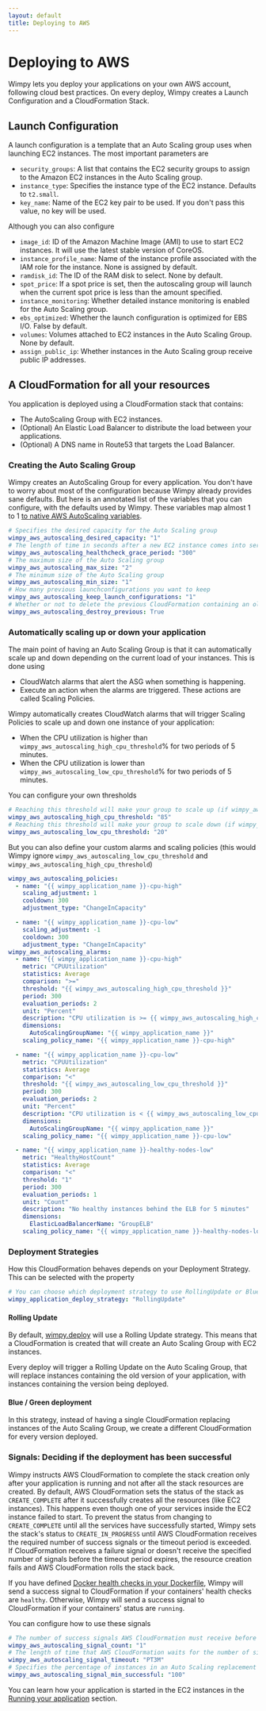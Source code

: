 ```yaml
---
layout: default
title: Deploying to AWS
---
```


# Deploying to AWS
Wimpy lets you deploy your applications on your own AWS account, following cloud best practices.
On every deploy, Wimpy creates a Launch Configuration and a CloudFormation Stack.

## Launch Configuration
A launch configuration is a template that an Auto Scaling group uses when launching EC2 instances.
The most important parameters are
- `security_groups`: A list that contains the EC2 security groups to assign to the Amazon EC2 instances in the Auto Scaling group.
- `instance_type`: Specifies the instance type of the EC2 instance. Defaults to `t2.small`.
- `key_name`: Name of the EC2 key pair to be used. If you don't pass this value, no key will be used.

Although you can also configure
- `image_id`: ID of the Amazon Machine Image (AMI) to use to start EC2 instances. It will use the latest stable version of CoreOS.
- `instance_profile_name`: Name of the instance profile associated with the IAM role for the instance. None is assigned by default.
- `ramdisk_id`: The ID of the RAM disk to select. None by default.
- `spot_price`: If a spot price is set, then the autoscaling group will launch when the current spot price is less than the amount specified.
- `instance_monitoring`: Whether detailed instance monitoring is enabled for the Auto Scaling group.
- `ebs_optimized`: Whether the launch configuration is optimized for EBS I/O. False by default.
- `volumes`: Volumes attached to EC2 instances in the Auto Scaling Group. None by default.
- `assign_public_ip`: Whether instances in the Auto Scaling group receive public IP addresses.


## A CloudFormation for all your resources
You application is deployed using a CloudFormation stack that contains:
- The AutoScaling Group with EC2 instances.
- (Optional) An Elastic Load Balancer to distribute the load between your applications.
- (Optional) A DNS name in Route53 that targets the Load Balancer.

### Creating the Auto Scaling Group
Wimpy creates an AutoScaling Group for every application. You don't have to worry about most of the configuration because Wimpy already provides sane defaults.
But here is an annotated list of the variables that you can configure, with the defaults used by Wimpy.
These variables map almost 1 to 1 [to native AWS AutoScaling variables](https://docs.aws.amazon.com/AWSCloudFormation/latest/UserGuide/aws-properties-as-group.html).

```yaml
# Specifies the desired capacity for the Auto Scaling group
wimpy_aws_autoscaling_desired_capacity: "1"
# The length of time in seconds after a new EC2 instance comes into service that Auto Scaling starts checking its health
wimpy_aws_autoscaling_healthcheck_grace_period: "300"
# The maximum size of the Auto Scaling group
wimpy_aws_autoscaling_max_size: "2"
# The minimum size of the Auto Scaling group
wimpy_aws_autoscaling_min_size: "1"
# How many previous launchconfigurations you want to keep
wimpy_aws_autoscaling_keep_launch_configurations: "1"
# Whether or not to delete the previous CloudFormation containing an older version of your application
wimpy_aws_autoscaling_destroy_previous: True
```

### Automatically scaling up or down your application
The main point of having an Auto Scaling Group is that it can automatically scale up and down depending on the current load of your instances.
This is done using
- CloudWatch alarms that alert the ASG when something is happening.
- Execute an action when the alarms are triggered. These actions are called Scaling Policies.

Wimpy automatically creates CloudWatch alarms that will trigger Scaling Policies to scale up and down one instance of your application:
- When the CPU utilization is higher than `wimpy_aws_autoscaling_high_cpu_threshold`% for two periods of 5 minutes.
- When the CPU utilization is lower than `wimpy_aws_autoscaling_low_cpu_threshold`% for two periods of 5 minutes.

You can configure your own thresholds

```yaml
# Reaching this threshold will make your group to scale up (if wimpy_aws_autoscaling_max_size not reached yet)
wimpy_aws_autoscaling_high_cpu_threshold: "85"
# Reaching this threshold will make your group to scale down (if wimpy_aws_autoscaling_min_size not reached yet)
wimpy_aws_autoscaling_low_cpu_threshold: "20"
```

But you can also define your custom alarms and scaling policies (this would Wimpy ignore `wimpy_aws_autoscaling_low_cpu_threshold` and `wimpy_aws_autoscaling_high_cpu_threshold`)

```yaml
wimpy_aws_autoscaling_policies:
  - name: "{{ wimpy_application_name }}-cpu-high"
    scaling_adjustment: 1
    cooldown: 300
    adjustment_type: "ChangeInCapacity"

  - name: "{{ wimpy_application_name }}-cpu-low"
    scaling_adjustment: -1
    cooldown: 300
    adjustment_type: "ChangeInCapacity"
wimpy_aws_autoscaling_alarms:
  - name: "{{ wimpy_application_name }}-cpu-high"
    metric: "CPUUtilization"
    statistics: Average
    comparison: ">="
    threshold: "{{ wimpy_aws_autoscaling_high_cpu_threshold }}"
    period: 300
    evaluation_periods: 2
    unit: "Percent"
    description: "CPU utilization is >= {{ wimpy_aws_autoscaling_high_cpu_threshold }}% for two periods of 5 minutes."
    dimensions:
      AutoScalingGroupName: "{{ wimpy_application_name }}"
    scaling_policy_name: "{{ wimpy_application_name }}-cpu-high"

  - name: "{{ wimpy_application_name }}-cpu-low"
    metric: "CPUUtilization"
    statistics: Average
    comparison: "<"
    threshold: "{{ wimpy_aws_autoscaling_low_cpu_threshold }}"
    period: 300
    evaluation_periods: 2
    unit: "Percent"
    description: "CPU utilization is < {{ wimpy_aws_autoscaling_low_cpu_threshold }}% for two periods of 5 minutes"
    dimensions:
      AutoScalingGroupName: "{{ wimpy_application_name }}"
    scaling_policy_name: "{{ wimpy_application_name }}-cpu-low"

  - name: "{{ wimpy_application_name }}-healthy-nodes-low"
    metric: "HealthyHostCount"
    statistics: Average
    comparison: "<"
    threshold: "1"
    period: 300
    evaluation_periods: 1
    unit: "Count"
    description: "No healthy instances behind the ELB for 5 minutes"
    dimensions:
      ElasticLoadBalancerName: "GroupELB"
    scaling_policy_name: "{{ wimpy_application_name }}-healthy-nodes-low"
```

### Deployment Strategies
How this CloudFormation behaves depends on your Deployment Strategy. This can be selected with the property

```yaml
# You can choose which deployment strategy to use RollingUpdate or BlueGreen.
wimpy_application_deploy_strategy: "RollingUpdate"
```

#### Rolling Update
By default, [wimpy.deploy](https://github.com/wimpy/wimpy.deploy) will use a Rolling Update strategy.
This means that a CloudFormation is created that will create an Auto Scaling Group with EC2 instances.

Every deploy will trigger a Rolling Update on the Auto Scaling Group, that will replace instances containing the old version of your application, with instances containing the version being deployed.
#### Blue / Green deployment
In this strategy, instead of having a single CloudFormation replacing instances of the Auto Scaling Group, we create a different CloudFormation for every version deployed.


### Signals: Deciding if the deployment has been successful
Wimpy instructs AWS CloudFormation to complete the stack creation only after your application is running and not after all the stack resources are created.
By default, AWS CloudFormation sets the status of the stack as `CREATE_COMPLETE` after it successfully creates all the resources (like EC2 instances).
This happens even though one of your services inside the EC2 instance failed to start.
To prevent the status from changing to `CREATE_COMPLETE` until all the services have successfully started, Wimpy sets the stack's status to `CREATE_IN_PROGRESS` until AWS CloudFormation receives the required number of success signals or the timeout period is exceeded.
If CloudFormation receives a failure signal or doesn't receive the specified number of signals before the timeout period expires, the resource creation fails and AWS CloudFormation rolls the stack back. 

If you have defined [Docker health checks in your Dockerfile](https://docs.docker.com/engine/reference/builder/#healthcheck), Wimpy will send a success signal to CloudFormation if your containers' health checks are `healthy`.
Otherwise, Wimpy will send a success signal to CloudFormation if your containers' status are `running`.

You can configure how to use these signals

```yaml
# The number of success signals AWS CloudFormation must receive before it sets the resource status as CREATE_COMPLETE
wimpy_aws_autoscaling_signal_count: "1"
# The length of time that AWS CloudFormation waits for the number of signals that was specified in the Count property
wimpy_aws_autoscaling_signal_timeout: "PT3M"
# Specifies the percentage of instances in an Auto Scaling replacement update that must signal success for the update to succeed
wimpy_aws_autoscaling_signal_min_successful: "100"
```

You can learn how your application is started in the EC2 instances in the [Running your application](running.md) section.
